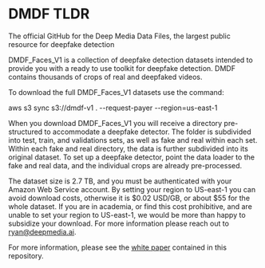 # DMDF TLDR
The official GitHub for the Deep Media Data Files, the largest public resource for deepfake detection

DMDF_Faces_V1 is a collection of deepfake detection datasets intended to provide you with a ready to use toolkit for deepfake detection. DMDF contains thousands of crops of  real and deepfaked videos.

To download the full DMDF_Faces_V1 datasets use the command:

aws s3 sync s3://dmdf-v1 . --request-payer --region=us-east-1

When you download DMDF_Faces_V1 you will receive a directory pre-structured to accommodate a deepfake detector. The folder is subdivided into test, train, and validations sets, as well as fake and real within each set. Within each fake and real directory, the data is further subdivided into its original dataset. To set up a deepfake detector,  point the data loader to the fake and real data, and the individual crops are already pre-processed. 

The dataset size is 2.7 TB, and you must be authenticated with your Amazon Web Service account. By setting your region to US-east-1 you can avoid download costs, otherwise it is $0.02 USD/GB, or about $55 for the whole dataset. If you are in academia, or find this cost prohibitive, and are unable to set your region to US-east-1, we would be more than happy to subsidize your download. For more information please reach out to ryan@deepmedia.ai.

For more information, please see the [white paper](https://github.com/deepmediaAI/DMDF/blob/main/DeepMedia%20DMDF_Faces_V1%20%20White%20Paper.pdf) contained in this repository.
